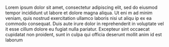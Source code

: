 Lorem ipsum dolor sit amet, consectetur adipiscing elit, sed 
do eiusmod tempor incididunt ut labore et dolore magna aliqua. Ut eni
m ad minim veniam, quis nostrud exercitation ullamco laboris nisi ut aliqu
ip ex ea commodo consequat. Duis aute irure dolor in reprehenderit in voluptate vel
it esse cillum dolore eu fugiat nulla pariatur. Excepteur sint occaecat cupidatat
non proident, sunt in culpa qui 
officia deserunt mollit anim id est laborum
